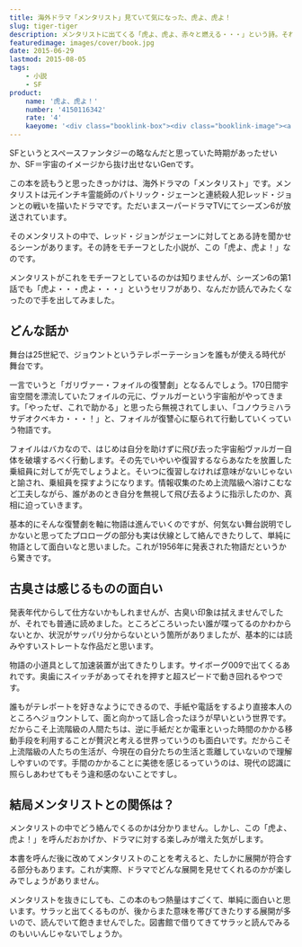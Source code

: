 ```yaml
---
title: 海外ドラマ「メンタリスト」見ていて気になった、虎よ、虎よ！
slug: tiger-tiger
description: メンタリストに出てくる「虎よ、虎よ、赤々と燃える・・・」という詩。それをモチーフとしているらしいので興味を持ちました。1956年に発表された小説ということですが、今読んでも面白い作品でした。メンタリストの展開を予想する幅も広がります。
featuredimage: images/cover/book.jpg
date: 2015-06-29
lastmod: 2015-08-05
tags: 
    - 小説
    - SF
product:
    name: '虎よ、虎よ！'
    number: '4150116342'
    rate: '4'
    kaeyome: '<div class="booklink-box"><div class="booklink-image"><a href="https://www.amazon.co.jp/exec/obidos/asin/4150116342/illusionspace-22/" target="_blank" ><img src="https://ecx.images-amazon.com/images/I/41rvKVMYwzL._SL160_.jpg" style="border: none;" /></a></div><div class="booklink-info"><div class="booklink-name"><a href="https://www.amazon.co.jp/exec/obidos/asin/4150116342/illusionspace-22/" target="_blank" >虎よ、虎よ! (ハヤカワ文庫 SF ヘ 1-2)</a><div class="booklink-powered-date">posted with <a href="https://yomereba.com" rel="nofollow" target="_blank">ヨメレバ</a></div></div><div class="booklink-detail">アルフレッド・ベスター 早川書房 2008-02-22    </div><div class="booklink-link2"><div class="shoplinkamazon"><a href="https://www.amazon.co.jp/exec/obidos/asin/4150116342/illusionspace-22/" target="_blank" >Amazon</a></div><div class="shoplinkkindle"><a href="https://www.amazon.co.jp/gp/search?keywords=%8C%D5%82%E6%81A%8C%D5%82%E6%21%20%28%83n%83%84%83J%83%8F%95%B6%8C%C9%20SF%20%83w%201-2%29&__mk_ja_JP=%83J%83%5E%83J%83i&url=node%3D2275256051&tag=illusionspace-22" target="_blank" >Kindle</a></div><div class="shoplinkrakuten"><a href="https://hb.afl.rakuten.co.jp/hgc/11acbc01.369b1bf6.11acbc02.cabf9fe9/?pc=http%3A%2F%2Fbooks.rakuten.co.jp%2Frb%2F5456747%2F%3Fscid%3Daf_ich_link_urltxt%26m%3Dhttp%3A%2F%2Fm.rakuten.co.jp%2Fev%2Fbook%2F" target="_blank" >楽天ブックス</a></div>                  	  <div class="shoplinkkino"><a href="https://ck.jp.ap.valuecommerce.com/servlet/referral?sid=3085416&pid=882196163&vc_url=http%3A%2F%2Fwww.kinokuniya.co.jp%2Ff%2Fdsg-01-9784150116347" target="_blank" >紀伊國屋書店<img src="https://ad.jp.ap.valuecommerce.com/servlet/gifbanner?sid=3085416&pid=882196163" height="1" width="1" border="0"></a></div>	  	  	</div></div><div class="booklink-footer"></div></div>'
---
```


SFというとスペースファンタジーの略なんだと思っていた時期があったせいか、SF＝宇宙のイメージから抜け出せないGenです。

この本を読もうと思ったきっかけは、海外ドラマの「メンタリスト」です。メンタリストは元インチキ霊能師のパトリック・ジェーンと連続殺人犯レッド・ジョンとの戦いを描いたドラマです。ただいまスーパードラマTVにてシーズン6が放送されています。

そのメンタリストの中で、レッド・ジョンがジェーンに対してとある詩を聞かせるシーンがあります。その詩をモチーフとした小説が、この「虎よ、虎よ！」なのです。

メンタリストがこれをモチーフとしているのかは知りませんが、シーズン6の第1話でも「虎よ・・・虎よ・・・」というセリフがあり、なんだか読んでみたくなったので手を出してみました。

## どんな話か


舞台は25世紀で、ジョウントというテレポーテーションを誰もが使える時代が舞台です。

一言でいうと「ガリヴァー・フォイルの復讐劇」となるんでしょう。170日間宇宙空間を漂流していたフォイルの元に、ヴァルガーという宇宙船がやってきます。「やったぜ、これで助かる」と思ったら無視されてしまい、「コノウラミハラサデオクベキカ・・・！」と、フォイルが復讐心に駆られて行動していくっていう物語です。

フォイルはバカなので、はじめは自分を助けずに飛び去った宇宙船ヴァルガー自体を破壊するべく行動します。その先でいやいや復習するならあなたを放置した乗組員に対してが先でしょうよと。そいつに復習しなければ意味がないじゃないと諭され、乗組員を探すようになります。情報収集のため上流階級へ溶けこむなど工夫しながら、誰があのとき自分を無視して飛び去るように指示したのか、真相に迫っていきます。

基本的にそんな復讐劇を軸に物語は進んでいくのですが、何気ない舞台説明でしかないと思ってたプロローグの部分も実は伏線として絡んできたりして、単純に物語として面白いなと思いました。これが1956年に発表された物語だというから驚きです。

## 古臭さは感じるものの面白い

発表年代からして仕方ないかもしれませんが、古臭い印象は拭えませんでしたが、それでも普通に読めました。ところどころいったい誰が喋ってるのかわからないとか、状況がサッパリ分からないという箇所がありましたが、基本的には読みやすいストレートな作品だと思います。

物語の小道具として加速装置が出てきたりします。サイボーグ009で出てくるあれです。奥歯にスイッチがあってそれを押すと超スピードで動き回れるやつです。

誰もがテレポートを好きなようにできるので、手紙や電話をするより直接本人のところへジョウントして、面と向かって話し合ったほうが早いという世界です。だからこそ上流階級の人間たちは、逆に手紙だとか電車といった時間のかかる移動手段を利用することが贅沢と考える世界っていうのも面白いです。だからこそ上流階級の人たちの生活が、今現在の自分たちの生活と乖離していないので理解しやすいのです。手間のかかることに美徳を感じるっていうのは、現代の認識に照らしあわせてもそう違和感のないことですし。


## 結局メンタリストとの関係は？

メンタリストの中でどう絡んでくるのかは分かりません。しかし、この「虎よ、虎よ！」を呼んだおかげか、ドラマに対する楽しみが増えた気がします。

本書を呼んだ後に改めてメンタリストのことを考えると、たしかに展開が符合する部分もあります。これが実際、ドラマでどんな展開を見せてくれるのかが楽しみでしょうがありません。

メンタリストを抜きにしても、この本のもつ熱量はすごくて、単純に面白いと思います。サラッと出てくるものが、後からまた意味を帯びてきたりする展開が多いので、読んでいて飽きませんでした。図書館で借りてきてサラッと読んでみるのもいいんじゃないでしょうか。

